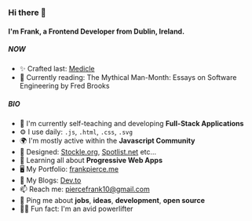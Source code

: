 ### Hi there 👋

#### I'm Frank, a Frontend Developer from Dublin, Ireland.

##### NOW

- ✨ Crafted last: [Medicle](https://www.medicle.net/)
- 📕 Currently reading: The Mythical Man-Month: Essays on Software Engineering by Fred Brooks

##### BIO

- 🏢 I'm currently self-teaching and developing **Full-Stack Applications**
- ⚙️ I use daily: `.js`, `.html`, `.css`, `.svg`
- 🌍 I'm mostly active within the **Javascript Community**
- 💅 Designed: [Stockle.org](https://www.stockle.org), [Spotlist.net](https://www.spotlist.net/) etc…
- 🌱 Learning all about **Progressive Web Apps**
- 🖥 My Portfolio: [frankpierce.me](https://www.frankpierce.me/)
- 📖 My Blogs: [Dev.to](https://dev.to/llleeeaaannn)
- 📫 Reach me: piercefrank10@gmail.com
- 💬 Ping me about **jobs**, **ideas**, **development**, **open source**
- 🏋️‍♂️ Fun fact: I'm an avid powerlifter
